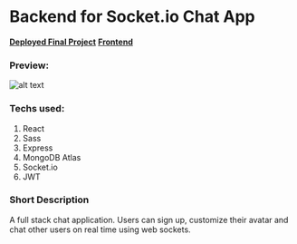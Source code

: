 # Backend for Socket.io Chat App 
**[Deployed Final Project](https://socketiochatappreact.onrender.com/)**
**[Frontend](https://github.com/nashie1004/Socket.io-MongoDB-front)**
### Preview: 
![alt text](https://raw.githubusercontent.com/nashie1004/Vite-React-Portfolio/main/src/Assets/PROJ2.gif "chatApp")

### Techs used:
1. React
2. Sass 
3. Express
4. MongoDB Atlas
5. Socket.io
6. JWT

### Short Description
A full stack chat application. Users can sign up, customize their avatar and chat other users on real time using web sockets.